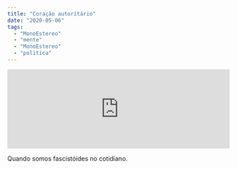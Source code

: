```yaml
---
title: "Coração autoritário"
date: "2020-05-06"
tags: 
  - "MonoEstereo"
  - "mente"
  - "MonoEstereo"
  - "politica"
---
```


<iframe style="width: 100%; height: 180px;" src="https://anchor.fm/monoestereo/embed/episodes/Corao-autoritrio-ef1r17" width="100%" height="180px" frameborder="0" scrolling="no"></iframe>

Quando somos fascistóides no cotidiano.

